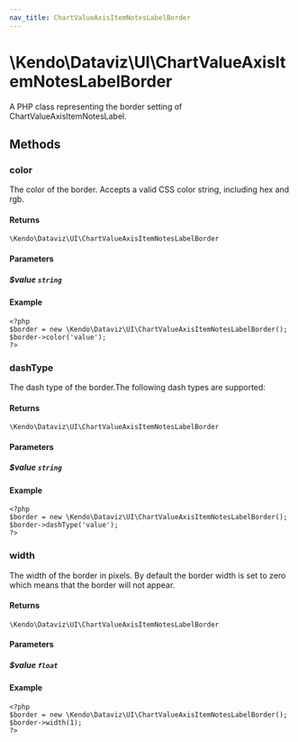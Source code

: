 ```yaml
---
nav_title: ChartValueAxisItemNotesLabelBorder
---
```


# \Kendo\Dataviz\UI\ChartValueAxisItemNotesLabelBorder

A PHP class representing the border setting of ChartValueAxisItemNotesLabel.


## Methods

### color
The color of the border. Accepts a valid CSS color string, including hex and rgb.

#### Returns
`\Kendo\Dataviz\UI\ChartValueAxisItemNotesLabelBorder`

#### Parameters

##### $value `string`



#### Example 
    <?php
    $border = new \Kendo\Dataviz\UI\ChartValueAxisItemNotesLabelBorder();
    $border->color('value');
    ?>

### dashType
The dash type of the border.The following dash types are supported:

#### Returns
`\Kendo\Dataviz\UI\ChartValueAxisItemNotesLabelBorder`

#### Parameters

##### $value `string`



#### Example 
    <?php
    $border = new \Kendo\Dataviz\UI\ChartValueAxisItemNotesLabelBorder();
    $border->dashType('value');
    ?>

### width
The width of the border in pixels. By default the border width is set to zero which means that the border will not appear.

#### Returns
`\Kendo\Dataviz\UI\ChartValueAxisItemNotesLabelBorder`

#### Parameters

##### $value `float`



#### Example 
    <?php
    $border = new \Kendo\Dataviz\UI\ChartValueAxisItemNotesLabelBorder();
    $border->width(1);
    ?>

